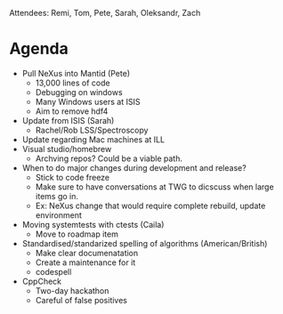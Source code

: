 Attendees: Remi, Tom, Pete, Sarah, Oleksandr, Zach

# Agenda
- Pull NeXus into Mantid (Pete)
  - 13,000 lines of code
  - Debugging on windows
  - Many Windows users at ISIS
  - Aim to remove hdf4
- Update from ISIS (Sarah)
  - Rachel/Rob LSS/Spectroscopy
- Update regarding Mac machines at ILL
- Visual studio/homebrew
  - Archving repos? Could be a viable path.
- When to do major changes during development and release?
   - Stick to code freeze
   - Make sure to have conversations at TWG to dicscuss when large items go in.
   - Ex: NeXus change that would require complete rebuild, update environment
- Moving systemtests with ctests (Caila)
   - Move to roadmap item
- Standardised/standarized spelling of algorithms (American/British)
   - Make clear documenatation
   - Create a maintenance for it
   - codespell
- CppCheck
   - Two-day hackathon
   - Careful of false positives
  
